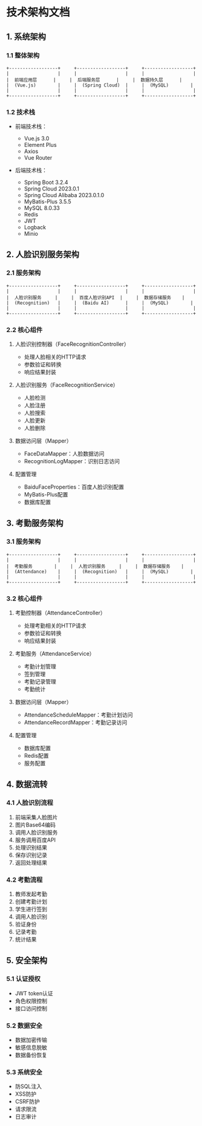 # 技术架构文档

## 1. 系统架构

### 1.1 整体架构
```
+------------------+     +------------------+     +------------------+
|                  |     |                  |     |                  |
|  前端应用层      |     |  后端服务层      |     |  数据持久层      |
|  (Vue.js)        |     |  (Spring Cloud)  |     |  (MySQL)        |
|                  |     |                  |     |                  |
+------------------+     +------------------+     +------------------+
```

### 1.2 技术栈
- 前端技术栈：
  - Vue.js 3.0
  - Element Plus
  - Axios
  - Vue Router

- 后端技术栈：
  - Spring Boot 3.2.4
  - Spring Cloud 2023.0.1
  - Spring Cloud Alibaba 2023.0.1.0
  - MyBatis-Plus 3.5.5
  - MySQL 8.0.33
  - Redis
  - JWT
  - Logback
  - Minio

## 2. 人脸识别服务架构

### 2.1 服务架构
```
+------------------+     +------------------+     +------------------+
|                  |     |                  |     |                  |
|  人脸识别服务     |     |  百度人脸识别API  |     |  数据存储服务    |
|  (Recognition)   |     |  (Baidu AI)      |     |  (MySQL)        |
|                  |     |                  |     |                  |
+------------------+     +------------------+     +------------------+
```

### 2.2 核心组件
1. 人脸识别控制器（FaceRecognitionController）
   - 处理人脸相关的HTTP请求
   - 参数验证和转换
   - 响应结果封装

2. 人脸识别服务（FaceRecognitionService）
   - 人脸检测
   - 人脸注册
   - 人脸搜索
   - 人脸更新
   - 人脸删除

3. 数据访问层（Mapper）
   - FaceDataMapper：人脸数据访问
   - RecognitionLogMapper：识别日志访问

4. 配置管理
   - BaiduFaceProperties：百度人脸识别配置
   - MyBatis-Plus配置
   - 数据库配置

## 3. 考勤服务架构

### 3.1 服务架构
```
+------------------+     +------------------+     +------------------+
|                  |     |                  |     |                  |
|  考勤服务        |     |  人脸识别服务     |     |  数据存储服务    |
|  (Attendance)    |     |  (Recognition)   |     |  (MySQL)        |
|                  |     |                  |     |                  |
+------------------+     +------------------+     +------------------+
```

### 3.2 核心组件
1. 考勤控制器（AttendanceController）
   - 处理考勤相关的HTTP请求
   - 参数验证和转换
   - 响应结果封装

2. 考勤服务（AttendanceService）
   - 考勤计划管理
   - 签到管理
   - 考勤记录管理
   - 考勤统计

3. 数据访问层（Mapper）
   - AttendanceScheduleMapper：考勤计划访问
   - AttendanceRecordMapper：考勤记录访问

4. 配置管理
   - 数据库配置
   - Redis配置
   - 服务配置

## 4. 数据流转

### 4.1 人脸识别流程
1. 前端采集人脸图片
2. 图片Base64编码
3. 调用人脸识别服务
4. 服务调用百度API
5. 处理识别结果
6. 保存识别记录
7. 返回处理结果

### 4.2 考勤流程
1. 教师发起考勤
2. 创建考勤计划
3. 学生进行签到
4. 调用人脸识别
5. 验证身份
6. 记录考勤
7. 统计结果

## 5. 安全架构

### 5.1 认证授权
- JWT token认证
- 角色权限控制
- 接口访问控制

### 5.2 数据安全
- 数据加密传输
- 敏感信息脱敏
- 数据备份恢复

### 5.3 系统安全
- 防SQL注入
- XSS防护
- CSRF防护
- 请求限流
- 日志审计